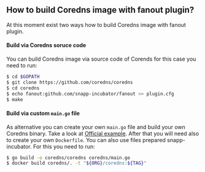 ## How to build Coredns image with fanout plugin?
At this moment exist two ways how to build Coredns image with fanout plugin.

#### Build via Coredns soruce code
You can build Coredns image via source code of Corends for this case you need to run:
```bash
$ cd $GOPATH
$ git clone https://github.com/coredns/coredns
$ cd coredns
$ echo fanout:github.com/snapp-incubator/fanout >> plugin.cfg
$ make
```

#### Build via custom `main.go` file
As alternative you can create your own `main.go` file and build your own Coredns binary. Take a look at [Official example](https://coredns.io/2017/07/25/compile-time-enabling-or-disabling-plugins/). After that you will need also to create your own `Dockerfile`.
You can also use files prepared snapp-incubator. For this you need to run:
```bash
$ go build -o coredns/coredns coredns/main.go
$ docker build coredns/. -t "${ORG}/coredns:${TAG}"
```
